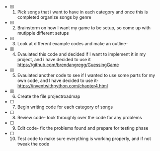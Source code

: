 - [x] 1. Pick songs that i want to have in each category and once this is completed organize songs by genre 
- [x] 2.  Brainstorm on how I want my game to be setup, so come up with mutlpple different setups
- [x] 3. Look at different example codes and make an outline- 
- [x] 4. Evaulated this code and decided if I want to implement it in my project, and i have decided to use it 
        https://github.com/brendangregg/GuessingGame
- [x] 5. Evaulated another code to see if I wanted to use some parts for my own code, and I have decided to use it-
         https://inventwithpython.com/chapter4.html
- [x] 6. Create the file projectroadmap
- [ ] 7. Begin writing code for each category of songs
- [ ] 8. Review code- look throughly over the code for any problems 
- [ ] 9. Edit code- fix the problems found and prepare for testing phase
- [ ] 10. Test code to make sure everything is working properly, and if not tweak the code 
